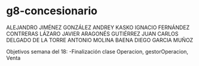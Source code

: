 # g8-concesionario
ALEJANDRO JIMÉNEZ GONZÁLEZ
ANDREY KASKO 
IGNACIO FERNÁNDEZ CONTRERAS
LÁZARO JAVIER ARAGONÉS GUTIÉRREZ
JUAN CARLOS DELGADO DE LA TORRE
ANTONIO MOLINA BAENA
DIEGO GARCIA MUÑOZ

Objetivos semana del 18: 
-Finalización clase Operacion, gestorOperacion, Venta
